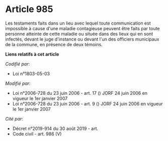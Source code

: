 # Article 985

Les testaments faits dans un lieu avec lequel toute communication est impossible à cause d'une maladie contagieuse peuvent
être faits par toute personne atteinte de cette maladie ou située dans des lieux qui en sont infectés, devant le juge
d'instance ou devant l'un des officiers municipaux de la commune, en présence de deux témoins.

**Liens relatifs à cet article**

_Codifié par_:

  - Loi n°1803-05-03

_Modifié par_:

  - Loi n°2006-728 du 23 juin 2006 - art. 17 () JORF 24 juin 2006 en vigueur le 1er janvier 2007
  - Loi n°2006-728 du 23 juin 2006 - art. 9 () JORF 24 juin 2006 en vigueur le 1er janvier 2007

_Cité par_:

  - Décret n°2019-914 du 30 août 2019 - art.
  - Code civil - art. 986 (V)
